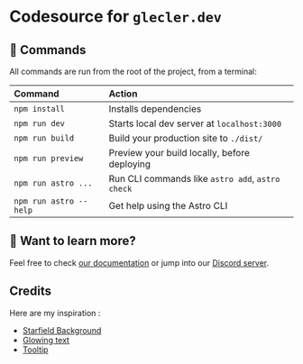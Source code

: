 # Codesource for `glecler.dev`

## 🧞 Commands

All commands are run from the root of the project, from a terminal:

| Command                | Action                                           |
| :--------------------- | :----------------------------------------------- |
| `npm install`          | Installs dependencies                            |
| `npm run dev`          | Starts local dev server at `localhost:3000`      |
| `npm run build`        | Build your production site to `./dist/`          |
| `npm run preview`      | Preview your build locally, before deploying     |
| `npm run astro ...`    | Run CLI commands like `astro add`, `astro check` |
| `npm run astro --help` | Get help using the Astro CLI                     |

## 👀 Want to learn more?

Feel free to check [our documentation](https://docs.astro.build) or jump into our [Discord server](https://astro.build/chat).

## Credits

Here are my inspiration :
- [Starfield Background](https://astro-moon-landing.netlify.app/)
- [Glowing text](https://trishalim.hashnode.dev/css-tricks-to-create-that-dark-futuristic-web3-look)
- [Tooltip](https://www.w3schools.com/css/css_tooltip.asp)